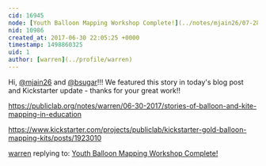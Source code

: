 ```yaml
---
cid: 16945
node: [Youth Balloon Mapping Workshop Complete!](../notes/mjain26/07-28-2014/youth-balloon-mapping-workshop-complete)
nid: 10986
created_at: 2017-06-30 22:05:25 +0000
timestamp: 1498860325
uid: 1
author: [warren](../profile/warren)
---
```


Hi, [@mjain26](/profile/mjain26) and [@bsugar](/profile/bsugar)!!! We featured this story in today's blog post and Kickstarter update - thanks for your great work!!

https://publiclab.org/notes/warren/06-30-2017/stories-of-balloon-and-kite-mapping-in-education

https://www.kickstarter.com/projects/publiclab/kickstarter-gold-balloon-mapping-kits/posts/1923010

[warren](../profile/warren) replying to: [Youth Balloon Mapping Workshop Complete!](../notes/mjain26/07-28-2014/youth-balloon-mapping-workshop-complete)

